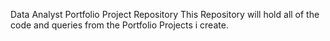 Data Analyst Portfolio Project Repository
This Repository will hold all of the code and queries from the Portfolio Projects i create.
